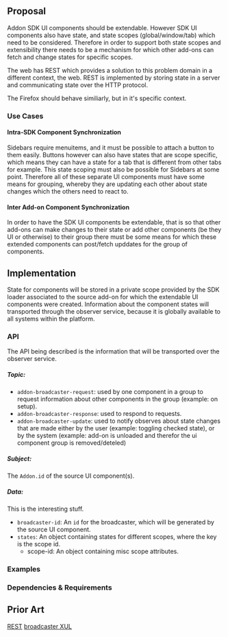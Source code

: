 ## Proposal

Addon SDK UI components should be extendable.  However SDK UI
components also have state, and state scopes (global/window/tab)
which need to be considered.  Therefore in order to support
both state scopes and extensibility there needs to be a mechanism
for which other add-ons can fetch and change states for specific
scopes.

The web has REST which provides a solution to this problem domain
in a different context, the web.  REST is implemented by storing
state in a server and communicating state over the HTTP protocol.

The Firefox should behave similiarly, but in it's specific context.

### Use Cases

#### Intra-SDK Component Synchronization

Sidebars require menuitems, and it must be possible to attach a button
to them easily.  Buttons however can also have states that are scope
specific, which means they can have a state for a tab that is different
from other tabs for example.  This state scoping must also be possible
for Sidebars at some point.  Therefore all of these separate UI components
must have some means for grouping, whereby they are
updating each other about state changes which
the others need to react to.

#### Inter Add-on Component Synchronization

In order to have the SDK UI components be extendable, that is so that
other add-ons can make changes to their state or add other components
(be they UI or otherwise) to their group there must be some means for
which these extended components can post/fetch upddates for the group
of components.

## Implementation

State for components will be stored in a private scope provided
by the SDK loader associated to the source add-on for which the extendable
UI components were created.  Information about the component states
will transported through the observer service, because it is globally
available to all systems within the platform.

### API

The API being described is the information that will be transported over the
observer service.

##### Topic:

* `addon-broadcaster-request`: used by one component in a group to request
information about other components in the group (example: on setup).
* `addon-broadcaster-response`: used to respond to requests.
* `addon-broadcaster-update`: used to notify observes about state changes that are
made either by the user (example: toggling checked state), or by the system (example: add-on is
unloaded and therefor the ui component group is removed/deteled)

##### Subject:

The `Addon.id` of the source UI component(s).

##### Data:

This is the interesting stuff.

* `broadcaster-id`: An `id` for the broadcaster, which will be generated by the source UI component.
* `states`: An object containing states for different scopes, where the key is the scope id.
  * scope-id: An object containing misc scope attributes.

### Examples



### Dependencies & Requirements

## Prior Art

[REST](https://en.wikipedia.org/wiki/REST)
[broadcaster XUL](https://developer.mozilla.org/en-US/docs/XUL/broadcaster)

